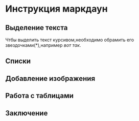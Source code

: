 # Инструкция маркдаун

## Выделение текста
Чтбы выделить текст курсивом,необходимо обрамить его звездочками(*),например *вот так*.
## Списки

## Добавление изображения

## Работа с таблицами

## Заключение